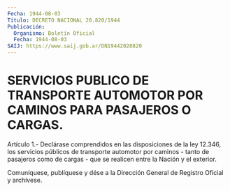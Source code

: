 ```yaml
---
Fecha: 1944-08-03
Título: DECRETO NACIONAL 20.820/1944
Publicación:
  Organismo: Boletín Oficial
  Fecha: 1944-08-03
SAIJ: https://www.saij.gob.ar/DN19442020820
---
```

# SERVICIOS PUBLICO DE TRANSPORTE AUTOMOTOR POR CAMINOS PARA PASAJEROS O CARGAS.

<a id="1"></a>
Artículo 1.- Declárase comprendidos en las disposiciones de la ley 12.346,  los  servicios  públicos  de  transporte automotor por caminos  -  tanto de pasajeros como de cargas  -  que  se  realicen entre la Nación y el exterior.

<a id="2"></a>
Comuníquese,  publíquese  y  dése  a  la  Dirección General de Registro Oficial y archívese.